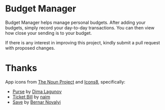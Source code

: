 # Budget Manager



Budget Manager helps manage personal budgets. After adding your budgets, simply record your day-to-day transactions.
You can then view how close your sending is to your budget.

If there is any interest in improving this project, kindly submit a pull request with
proposed changes.


# Thanks

App icons from [The Noun Project](https://thenounproject.com) and
[Icons8](https://icons8.com), specifically:
- [Purse](https://thenounproject.com/term/purse/26896/) by
[Dima Lagunov](https://thenounproject.com/lagunov.dmitriy/)
- [Ticket Bill](https://thenounproject.com/term/ticket-bill/634398/)
by [naim](https://thenounproject.com/naim.solis/)
- [Save](https://thenounproject.com/term/save/716011) by [Bernar Novalyi](https://thenounproject.com/bernar.novalyi)
